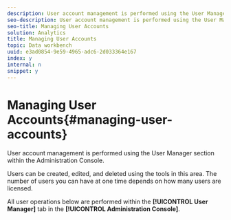 ```yaml
---
description: User account management is performed using the User Manager section within the Administration Console.
seo-description: User account management is performed using the User Manager section within the Administration Console.
seo-title: Managing User Accounts
solution: Analytics
title: Managing User Accounts
topic: Data workbench
uuid: e3ad0854-9e59-4965-adc6-2d033364e167
index: y
internal: n
snippet: y
---
```


# Managing User Accounts{#managing-user-accounts}

User account management is performed using the User Manager section within the Administration Console.

Users can be created, edited, and deleted using the tools in this area. The number of users you can have at one time depends on how many users are licensed.

All user operations below are performed within the **[!UICONTROL User Manager]** tab in the **[!UICONTROL Administration Console]**. 
